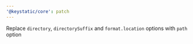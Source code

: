 ```yaml
---
'@keystatic/core': patch
---
```


Replace `directory`, `directorySuffix` and `format.location` options with `path`
option
